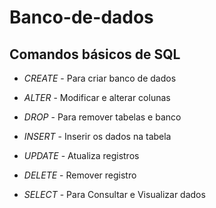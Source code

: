 # Banco-de-dados
 
## Comandos básicos de SQL


* _CREATE_ - Para criar banco de dados

* _ALTER_ - Modificar e alterar colunas

* _DROP_ - Para remover tabelas e banco

* _INSERT_ - Inserir  os dados na tabela

* _UPDATE_ - Atualiza registros

* _DELETE_ - Remover registro

* _SELECT_ - Para Consultar e Visualizar dados
